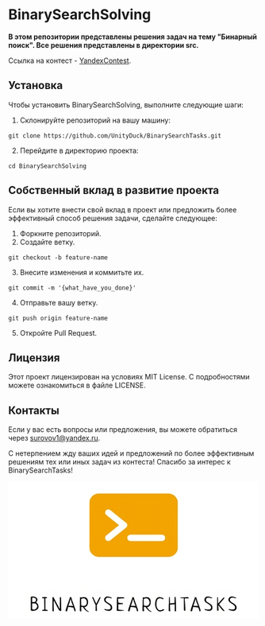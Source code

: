 # BinarySearchSolving

**В этом репозитории представлены решения задач на тему "Бинарный поиск". Все решения представлены в директории src.**

Ссылка на контест - [YandexContest](https://contest.yandex.ru/contest/70269/enter/?retPage=).

## Установка

Чтобы установить BinarySearchSolving, выполните следующие шаги:
1. Склонируйте репозиторий на вашу машину:
```console
git clone https://github.com/UnityDuck/BinarySearchTasks.git
```
2. Перейдите в директорию проекта:
```console
cd BinarySearchSolving
```

## Собственный вклад в развитие проекта

Если вы хотите внести свой вклад в проект или предложить более эффективный способ решения задачи, сделайте следующее:

1. Форкните репозиторий.
2. Создайте ветку.
```console
git checkout -b feature-name
```
3. Внесите изменения и коммитьте их.
```console
git commit -m '{what_have_you_done}'
```
4. Отправьте вашу ветку.
```console
git push origin feature-name
```
5. Откройте Pull Request.

## Лицензия

Этот проект лицензирован на условиях MIT License. С подробностями можете ознакомиться в файле LICENSE.

## Контакты

Если у вас есть вопросы или предложения, вы можете обратиться через surovov1@yandex.ru.

С нетерпением жду ваших идей и предложений по более эффективным решениям тех или иных задач из контеста! Спасибо за интерес к BinarySearchTasks!

![Logo](./icons/BinarySearchTasks.png)